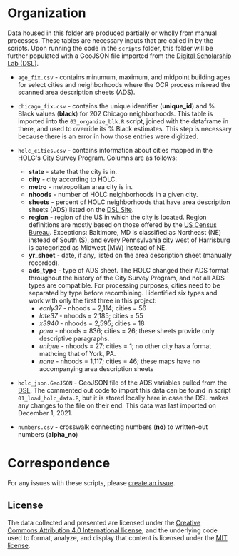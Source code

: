 # Organization
Data housed in this folder are produced partially or wholly from manual processes. These tables are necessary inputs that are called in by the scripts. Upon running the code in the `scripts` folder, this folder will be further populated with a GeoJSON file imported from the [Digital Scholarship Lab (DSL)](https://dsl.richmond.edu/panorama/redlining/#loc=4/40.886/-105.499&text=downloads).

- `age_fix.csv` - contains minumum, maximum, and midpoint building ages for select cities and neighborhoods where the OCR process misread the scanned area description sheets (ADS).

- `chicago_fix.csv` - contains the unique identifier (**unique_id**) and % Black values (**black**) for 202 Chicago neighborhoods. This table is imported into the `03_organize_blk.R` script, joined with the dataframe in there, and used to override its % Black estimates. This step is necessary because there is an error in how those entries were digitized.

- `holc_cities.csv` - contains information about cities mapped in the HOLC's City Survey Program. Columns are as follows:
  - **state** - state that the city is in.
  - **city** - city according to HOLC.
  - **metro** - metropolitan area city is in.
  - **nhoods** - number of HOLC neighborhoods in a given city.
  - **sheets** - percent of HOLC neighborhoods that have area description sheets (ADS) listed on the [DSL Site](https://dsl.richmond.edu/panorama/redlining/#loc=4/40.88/-105.469).
  - **region** - region of the US in which the city is located. Region definitions are mostly based on those offered by the [US Census Bureau](https://www2.census.gov/geo/pdfs/maps-data/maps/reference/us_regdiv.pdf). Exceptions: Baltimore, MD is classified as Northeast (NE) instead of South (S), and every Pennsylvania city west of Harrisburg is categorized as Midwest (MW) instead of NE.
  - **yr_sheet** - date, if any, listed on the area description sheet (manually recorded).
  - **ads_type** - type of ADS sheet. The HOLC changed their ADS format throughout the history of the City Survey Program, and not all ADS types are compatible. For processing purposes, cities need to be separated by type before recombining. I identified six types and work with only the first three in this project: 
    - *early37* - nhoods = 2,114; cities = 56
    - *late37* - nhoods = 2,185; cities = 55
    - *x3940* - nhoods = 2,595; cities = 18
    - *para* - nhoods = 836; cities = 26; these sheets provide only descriptive paragraphs.
    - *unique* - nhoods = 27; cities = 1; no other city has a format mathcing that of York, PA.
    - *none* - nhoods = 1,117; cities = 46; these maps have no accompanying area description sheets

- `holc_json.GeoJSON` - GeoJSON file of the ADS variables pulled from the [DSL](https://dsl.richmond.edu/panorama/redlining/#loc=4/40.886/-105.499&text=downloads). The commented out code to import this data can be found in script `01_load_holc_data.R`, but it is stored locally here in case the DSL makes any changes to the file on their end. This data was last imported on December 1, 2021.

- `numbers.csv` - crosswalk connecting numbers (**no**) to written-out numbers (**alpha_no**)

# Correspondence
For any issues with these scripts, please [create an issue](https://github.com/[removed]/HIST_HU_URB/issues).

## License
The data collected and presented are licensed under the [Creative Commons Attribution 4.0 International license](https://creativecommons.org/licenses/by/4.0/), and the underlying code used to format, analyze, and display that content is licensed under the [MIT license](http://opensource.org/licenses/mit-license.php).
